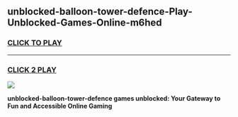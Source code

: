 
## unblocked-balloon-tower-defence-Play-Unblocked-Games-Online-m6hed
<h3>
<a href="https://premium76.site?title=unblocked-balloon-tower-defence&ref=25A">CLICK TO PLAY</a></h3>
<hr>

<h3>
<a href="https://premium76.site?title=unblocked-balloon-tower-defence&ref=25A">CLICK 2 PLAY</a>
  
</h3>

<a href="https://premium76.site?title=unblocked-balloon-tower-defence&ref=25A"><img src="https://clearcache.store/games.png"></a>


**unblocked-balloon-tower-defence games unblocked: Your Gateway to Fun and Accessible Online Gaming**
